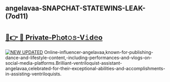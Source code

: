 ## angelavaa-SNAPCHAT-STATEWINS-LEAK-(7od11)


# <h2><a href="https://mediaupload.pro?-20M">🔗👉 🔴 Private-P𝚑ot𝚘𝚜-V𝚒d𝚎o</a></h2>

[![NEW UPDATED](https://i.imgur.com/0qMVB7G.gif)](https://mediaupload.pro?-20M)
Online-influencer-angelavaa,known-for-publishing-dance-and-lifestyle-content,-including-performances-and-vlogs-on-social-media-platforms.Brilliant-ventriloquist-assistant-angelavaa,celebrated-for-their-exceptional-abilities-and-accomplishments-in-assisting-ventriloquists.  
